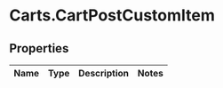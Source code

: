 # Carts.CartPostCustomItem

## Properties
Name | Type | Description | Notes
------------ | ------------- | ------------- | -------------
